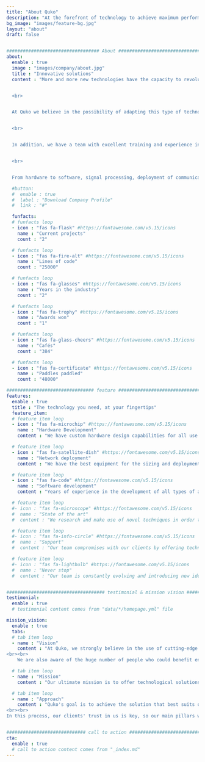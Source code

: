 ```yaml
---
title: "About Quko"
description: "At the forefront of technology to achieve maximum performance"
bg_image: "images/feature-bg.jpg"
layout: "about"
draft: false


################################## About #####################################
about:
  enable : true
  image : "images/company/about.jpg"
  title : "Innovative solutions"
  content : "More and more new technologies have the capacity to revolutionize a business, an activity or even an entire sector. From data science to artificial intelligence, from the internet of things to data processing, it is clear that today it is crucial to make the most of these tools to maximize the performance of any activity.


  <br>


  At Quko we believe in the possibility of adapting this type of technology in such a way that it can be used in all kinds of different circumstances, thus optimizing processes in previously unimaginable ways. 


  <br>


  In addition, we have a team with excellent training and experience in the sector to implement these cutting-edge techniques to solve any problem that requires them. 


  <br>


  From hardware to software, signal processing, deployment of communication networks or implementation of embedded systems, at Quko there will always be an expert in the field to offer you the solution that best suits your needs."

  #button:
  #  enable : true
  #  label : "Download Company Profile"
  #  link : "#"

  funfacts:
  # funfacts loop
  - icon : "fas fa-flask" #https://fontawesome.com/v5.15/icons
    name : "Current projects"
    count : "2"

  # funfacts loop
  - icon : "fas fa-fire-alt" #https://fontawesome.com/v5.15/icons
    name : "Lines of code"
    count : "25000"

  # funfacts loop
  - icon : "fas fa-glasses" #https://fontawesome.com/v5.15/icons
    name : "Years in the industry"
    count : "2"

  # funfacts loop
  - icon : "fas fa-trophy" #https://fontawesome.com/v5.15/icons
    name : "Awards won"
    count : "1"

  # funfacts loop
  - icon : "fas fa-glass-cheers" #https://fontawesome.com/v5.15/icons
    name : "Cafés"
    count : "384"

  # funfacts loop
  - icon : "fas fa-certificate" #https://fontawesome.com/v5.15/icons
    name : "Paddles paddled"
    count : "48000"

################################ feature #####################################
features:
  enable : true
  title : "The technology you need, at your fingertips"
  feature_item:
  # feature item loop
  - icon : "fas fa-microchip" #https://fontawesome.com/v5.15/icons
    name : "Hardware Development"
    content : "We have custom hardware design capabilities for all use cases."

  # feature item loop
  - icon : "fas fa-satellite-dish" #https://fontawesome.com/v5.15/icons
    name : "Network deployment"
    content : "We have the best equipment for the sizing and deployment of telecommunications networks"

  # feature item loop
  - icon : "fas fa-code" #https://fontawesome.com/v5.15/icons
    name : "Software development"
    content : "Years of experience in the development of all types of applications and software solutions"

  # feature item loop
  #- icon : "fas fa-microscope" #https://fontawesome.com/v5.15/icons
  #  name : "State of the art"
  #  content : "We research and make use of novel techniques in order to bring the most innovative solutions to the market"

  # feature item loop
  #- icon : "fas fa-info-circle" #https://fontawesome.com/v5.15/icons
  #  name : "Support"
  #  content : "Our team compromises with our clients by offering technical and advisorial support during the first months"

  # feature item loop
  #- icon : "fas fa-lightbulb" #https://fontawesome.com/v5.15/icons
  #  name : "Never stop"
  #  content : "Our team is constantly evolving and introducing new ideas and updates in our products"


#################################### testimonial & mission vision #######################################
testimonial:
  enable : true
  # testimonial content comes from "data/*/homepage.yml" file

mission_vision:
  enable : true
  tabs:
  # tab item loop
  - name : "Vision"
    content : "At Quko, we strongly believe in the use of cutting-edge technologies in order to optimize the efficiency of any type of activity or process, be it industrial, professional, sports, and more.
<br><br>
    We are also aware of the huge number of people who could benefit enormously from the implementation of this type of solutions, so we seek to make them as accessible as possible."

  # tab item loop
  - name : "Mission"
    content : "Our ultimate mission is to offer technological solutions that anyone can use to get the most out of them. Moreover, we seek to achieve this goal not only through a mere generic implementation of different technologies, but by putting the customer in our focus and adapting our research and development to their needs."

  # tab item loop
  - name : "Approach"
    content : "Quko's goal is to achieve the solution that best suits our customers' requirements. To achieve this, we believe in establishing a close relationship with them, so that our team acquires a complete understanding of the problem to be solved and can provide the right solution.
<br><br>
In this process, our clients' trust in us is key, so our main pillars when working with them are communication and confidentiality."


############################# call to action #################################
cta:
  enable : true
  # call to action content comes from "_index.md"
---
```


